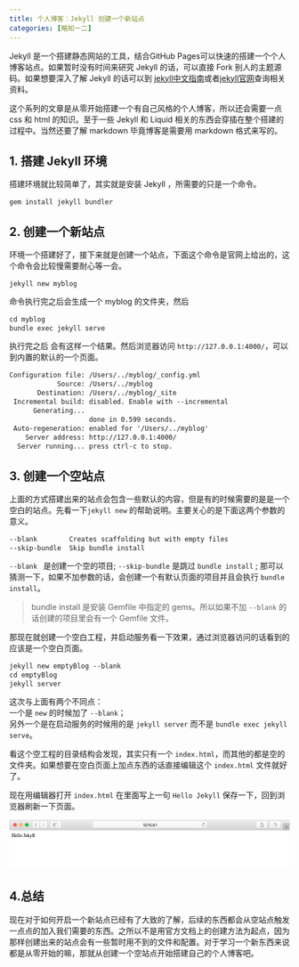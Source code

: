 ```yaml
---
title: 个人博客：Jekyll 创建一个新站点
categories: [略知一二]
---
```

Jekyll 是一个搭建静态网站的工具，结合GitHub Pages可以快速的搭建一个个人博客站点。如果暂时没有时间来研究 Jekyll 的话，可以直接 Fork 别人的主题源码。如果想要深入了解 Jekyll 的话可以到 [jekyll中文指南](http://jekyll.com.cn/docs/quickstart/)或者[jekyll官网](https://jekyllrb.com)查询相关资料。

这个系列的文章是从零开始搭建一个有自己风格的个人博客，所以还会需要一点 css 和 html 的知识。至于一些 Jekyll 和 Liquid 相关的东西会穿插在整个搭建的过程中。当然还要了解 markdown 毕竟博客是需要用 markdown 格式来写的。

## 1. 搭建 Jekyll 环境
搭建环境就比较简单了，其实就是安装 Jekyll ，所需要的只是一个命令。

```shell
gem install jekyll bundler

```

## 2. 创建一个新站点
环境一个搭建好了，接下来就是创建一个站点，下面这个命令是官网上给出的，这个命令会比较慢需要耐心等一会。

```shell
jekyll new myblog

```

命令执行完之后会生成一个 myblog 的文件夹，然后

```shell
cd myblog
bundle exec jekyll serve

```

执行完之后 会有这样一个结果。然后浏览器访问 `http://127.0.0.1:4000/`，可以到内置的默认的一个页面。

```shell
Configuration file: /Users/../myblog/_config.yml
            Source: /Users/../myblog
       Destination: /Users/../myblog/_site
 Incremental build: disabled. Enable with --incremental
      Generating...
                    done in 0.599 seconds.
 Auto-regeneration: enabled for '/Users/../myblog'
    Server address: http://127.0.0.1:4000/
  Server running... press ctrl-c to stop.
```

## 3. 创建一个空站点
上面的方式搭建出来的站点会包含一些默认的内容，但是有的时候需要的是是一个空白的站点。先看一下`jekyll new` 的帮助说明。主要关心的是下面这两个参数的意义。

```shell
--blank        Creates scaffolding but with empty files
--skip-bundle  Skip bundle install
```

`--blank ` 是创建一个空的项目; `--skip-bundle` 是跳过 `bundle install` ; 那可以猜测一下，如果不加参数的话，会创建一个有默认页面的项目并且会执行 `bundle install`。

> bundle install 是安装 Gemfile 中指定的 gems。所以如果不加 `--blank` 的话创建的项目里会有一个 Gemfile 文件。

那现在就创建一个空白工程，并启动服务看一下效果，通过浏览器访问的话看到的应该是一个空白页面。

```shell
jekyll new emptyBlog --blank
cd emptyBlog
jekyll server
```

这次与上面有两个不同点：  
一个是 `new` 的时候加了 `--blank`；  
另外一个是在启动服务的时候用的是 `jekyll server` 而不是 `bundle exec jekyll serve`。

看这个空工程的目录结构会发现，其实只有一个 `index.html`，而其他的都是空的文件夹。如果想要在空白页面上加点东西的话直接编辑这个 `index.html` 文件就好了。

现在用编辑器打开 `index.html` 在里面写上一句 `Hello Jekyll` 保存一下，回到浏览器刷新一下页面。

![](https://raw.githubusercontent.com/DullDevil/pics/master/jekyll/jekyll-1.png)

## 4.总结
现在对于如何开启一个新站点已经有了大致的了解，后续的东西都会从空站点触发一点点的加入我们需要的东西。之所以不是用官方文档上的创建方法为起点，因为那样创建出来的站点会有一些暂时用不到的文件和配置。对于学习一个新东西来说都是从零开始的嘛，那就从创建一个空站点开始搭建自己的个人博客吧。
